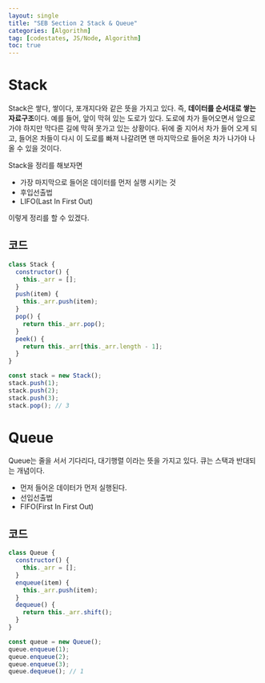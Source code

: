 ```yaml
---
layout: single
title: "SEB Section 2 Stack & Queue"
categories: [Algorithm]
tag: [codestates, JS/Node, Algorithm]
toc: true
---
```


# Stack

Stack은 쌓다, 쌓이다, 포개지다와 같은 뜻을 가지고 있다. 즉, **데이터를 순서대로 쌓는 자료구조**이다.
예를 들어, 앞이 막혀 있는 도로가 있다. 도로에 차가 들어오면서 앞으로 가야 하지만 막다른 길에 막혀 못가고 있는 상황이다.
뒤에 줄 지어서 차가 들어 오게 되고, 들어온 차들이 다시 이 도로를 빠져 나갈려면 맨 마지막으로 들어온 차가 나가야 나올 수 있을 것이다.

Stack을 정리를 해보자면

- 가장 마지막으로 들어온 데이터를 먼저 실행 시키는 것
- 후입선출법
- LIFO(Last In First Out)

이렇게 정리를 할 수 있겠다.

## 코드

```js
class Stack {
  constructor() {
    this._arr = [];
  }
  push(item) {
    this._arr.push(item);
  }
  pop() {
    return this._arr.pop();
  }
  peek() {
    return this._arr[this._arr.length - 1];
  }
}

const stack = new Stack();
stack.push(1);
stack.push(2);
stack.push(3);
stack.pop(); // 3
```

# Queue

Queue는 줄을 서서 기다리다, 대기행렬 이라는 뜻을 가지고 있다. 큐는 스택과 반대되는 개념이다.

- 먼저 들어온 데이터가 먼저 실행된다.
- 선입선출법
- FIFO(First In First Out)

## 코드

```js
class Queue {
  constructor() {
    this._arr = [];
  }
  enqueue(item) {
    this._arr.push(item);
  }
  dequeue() {
    return this._arr.shift();
  }
}

const queue = new Queue();
queue.enqueue(1);
queue.enqueue(2);
queue.enqueue(3);
queue.dequeue(); // 1
```
